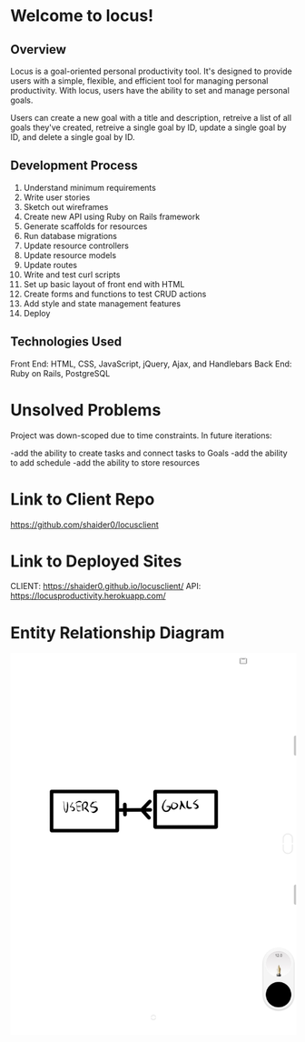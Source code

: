 # Welcome to locus!

## Overview

Locus is a goal-oriented personal productivity tool. It's designed to provide users with a simple, flexible, and efficient tool for managing personal productivity. With locus, users have the ability to set and manage personal goals.

Users can create a new goal with a title and description, retreive a list of all goals they've created, retreive a single goal by ID, update a single goal by ID, and delete a single goal by ID.

## Development Process
1.  Understand minimum requirements
2.  Write user stories
3.  Sketch out wireframes
4.  Create new API using Ruby on Rails framework
5.  Generate scaffolds for resources
6.  Run database migrations
7.  Update resource controllers
8.  Update resource models
9.  Update routes
10. Write and test curl scripts
11. Set up basic layout of front end with HTML
12. Create forms and functions to test CRUD actions
13. Add style and state management features
14. Deploy

## Technologies Used
Front End: HTML, CSS, JavaScript, jQuery, Ajax, and Handlebars
Back End: Ruby on Rails, PostgreSQL

# Unsolved Problems

Project was down-scoped due to time constraints. In future iterations:

-add the ability to create tasks and connect tasks to Goals
-add the ability to add schedule
-add the ability to store resources

# Link to Client Repo
https://github.com/shaider0/locusclient

# Link to Deployed Sites
CLIENT: https://shaider0.github.io/locusclient/
API: https://locusproductivity.herokuapp.com/

# Entity Relationship Diagram

![](./ERD.png)
